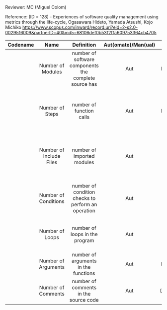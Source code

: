 Reviewer: MC (Miguel Colom)

Reference: (ID = 128) - Experiences of software quality management using metrics through the life-cycle, Ogasawara Hideto, Yamada Atsushi, Kojo Michiko <https://www.scopus.com/inward/record.uri?eid=2-s2.0-0029516009&partnerID=40&md5=68106def0b53f2f1a609753364cb4705>

| Codename | Name  | Definition | Aut(omate)/Man(ual) | Category | Comment |
| :------: | :---: | :--------: | :-----------------: | :------: | :-----: |
||Number of Modules|number of software components the complete source has|Aut|Maintainability||
||Number of Steps|number of function calls|Aut|Maintainability|a "step" is a call to a function in the terminology of this article.|
||Number of Include Files|number of imported modules|Aut|Complexity|this includes the modules of the program and external libraries|
||Number of Conditions|number of condition checks to perform an operation|Aut|Complexity|for example, conditions in "if" or "while" loops|
||Number of Loops|number of loops in the program|Aut|Complexity|similar to "Number of Conditions", but specific to loops|
||Number of Arguments|number of arguments in the functions|Aut|Maintainability||
||Number of Comments|number of comments in the source code|Aut|Documentation||

